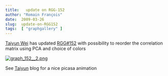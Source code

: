 ```yaml
---
title:   update on RGG-152
author: "Romain François"
date:  2009-03-26
slug:  update-on-RGG152
tags:  [ "graphgallery" ]
---
```

<div class="post-content">
<p><a href="http://weitaiyun.blogspot.com/2009/03/comparison-of-four-circles-graphs.html">Taiyun Wei</a> has updated <a href="http://addictedtor.free.fr/graphiques/RGraphGallery.php?graph=152">RGG#152</a> with possibility to reorder the correlation matrix using PCA and choice of colors</p>

<a href="http://addictedtor.free.fr/graphiques/RGraphGallery.php?graph=152"><img src="/public/posts/graphgallery/graph_152__2_m.jpg" alt="graph_152__2.png" style="margin: 0 auto; display: block;" title="graph_152__2.png, mar. 2009"></a>

<p>See <a href="http://weitaiyun.blogspot.com/2009/03/comparison-of-four-circles-graphs.html">Taiyun</a> blog for a nice picasa animation</p>
</div>
